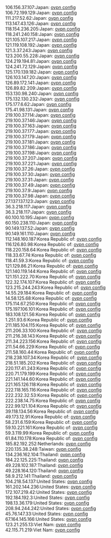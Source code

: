 106.156.37.107:Japan: [ovpn config](vpn/106_156_37_107.ovpn)  
106.72.199.129:Japan: [ovpn config](vpn/106_72_199_129.ovpn)  
111.217.52.62:Japan: [ovpn config](vpn/111_217_52_62.ovpn)  
113.147.43.126:Japan: [ovpn config](vpn/113_147_43_126.ovpn)  
118.154.236.205:Japan: [ovpn config](vpn/118_154_236_205.ovpn)  
118.241.240.158:Japan: [ovpn config](vpn/118_241_240_158.ovpn)  
121.105.107.217:Japan: [ovpn config](vpn/121_105_107_217.ovpn)  
121.119.108.192:Japan: [ovpn config](vpn/121_119_108_192.ovpn)  
121.3.37.243:Japan: [ovpn config](vpn/121_3_37_243.ovpn)  
123.200.55.228:Japan: [ovpn config](vpn/123_200_55_228.ovpn)  
124.219.194.81:Japan: [ovpn config](vpn/124_219_194_81.ovpn)  
124.241.72.129:Japan: [ovpn config](vpn/124_241_72_129.ovpn)  
125.170.139.182:Japan: [ovpn config](vpn/125_170_139_182.ovpn)  
126.103.147.20:Japan: [ovpn config](vpn/126_103_147_20.ovpn)  
126.89.172.141:Japan: [ovpn config](vpn/126_89_172_141.ovpn)  
126.89.82.209:Japan: [ovpn config](vpn/126_89_82_209.ovpn)  
153.130.98.240:Japan: [ovpn config](vpn/153_130_98_240.ovpn)  
175.132.130.232:Japan: [ovpn config](vpn/175_132_130_232.ovpn)  
175.177.6.62:Japan: [ovpn config](vpn/175_177_6_62.ovpn)  
175.41.98.131:Japan: [ovpn config](vpn/175_41_98_131.ovpn)  
219.100.37.114:Japan: [ovpn config](vpn/219_100_37_114.ovpn)  
219.100.37.146:Japan: [ovpn config](vpn/219_100_37_146.ovpn)  
219.100.37.163:Japan: [ovpn config](vpn/219_100_37_163.ovpn)  
219.100.37.177:Japan: [ovpn config](vpn/219_100_37_177.ovpn)  
219.100.37.179:Japan: [ovpn config](vpn/219_100_37_179.ovpn)  
219.100.37.181:Japan: [ovpn config](vpn/219_100_37_181.ovpn)  
219.100.37.186:Japan: [ovpn config](vpn/219_100_37_186.ovpn)  
219.100.37.198:Japan: [ovpn config](vpn/219_100_37_198.ovpn)  
219.100.37.207:Japan: [ovpn config](vpn/219_100_37_207.ovpn)  
219.100.37.221:Japan: [ovpn config](vpn/219_100_37_221.ovpn)  
219.100.37.26:Japan: [ovpn config](vpn/219_100_37_26.ovpn)  
219.100.37.30:Japan: [ovpn config](vpn/219_100_37_30.ovpn)  
219.100.37.31:Japan: [ovpn config](vpn/219_100_37_31.ovpn)  
219.100.37.49:Japan: [ovpn config](vpn/219_100_37_49.ovpn)  
219.100.37.9:Japan: [ovpn config](vpn/219_100_37_9.ovpn)  
219.100.37.98:Japan: [ovpn config](vpn/219_100_37_98.ovpn)  
27.137.137.123:Japan: [ovpn config](vpn/27_137_137_123.ovpn)  
36.3.218.117:Japan: [ovpn config](vpn/36_3_218_117.ovpn)  
36.3.218.117:Japan: [ovpn config](vpn/36_3_218_117.ovpn)  
60.100.10.195:Japan: [ovpn config](vpn/60_100_10_195.ovpn)  
60.150.238.110:Japan: [ovpn config](vpn/60_150_238_110.ovpn)  
90.149.137.52:Japan: [ovpn config](vpn/90_149_137_52.ovpn)  
90.149.161.110:Japan: [ovpn config](vpn/90_149_161_110.ovpn)  
112.148.160.187:Korea Republic of: [ovpn config](vpn/112_148_160_187.ovpn)  
116.126.80.98:Korea Republic of: [ovpn config](vpn/116_126_80_98.ovpn)  
118.220.158.64:Korea Republic of: [ovpn config](vpn/118_220_158_64.ovpn)  
118.33.67.74:Korea Republic of: [ovpn config](vpn/118_33_67_74.ovpn)  
118.41.59.3:Korea Republic of: [ovpn config](vpn/118_41_59_3.ovpn)  
121.129.86.21:Korea Republic of: [ovpn config](vpn/121_129_86_21.ovpn)  
121.140.119.144:Korea Republic of: [ovpn config](vpn/121_140_119_144.ovpn)  
121.151.222.70:Korea Republic of: [ovpn config](vpn/121_151_222_70.ovpn)  
122.32.174.107:Korea Republic of: [ovpn config](vpn/122_32_174_107.ovpn)  
123.215.244.243:Korea Republic of: [ovpn config](vpn/123_215_244_243.ovpn)  
14.55.29.184:Korea Republic of: [ovpn config](vpn/14_55_29_184.ovpn)  
14.58.125.68:Korea Republic of: [ovpn config](vpn/14_58_125_68.ovpn)  
175.114.67.250:Korea Republic of: [ovpn config](vpn/175_114_67_250.ovpn)  
175.197.106.101:Korea Republic of: [ovpn config](vpn/175_197_106_101.ovpn)  
183.108.121.56:Korea Republic of: [ovpn config](vpn/183_108_121_56.ovpn)  
1.251.93.6:Korea Republic of: [ovpn config](vpn/1_251_93_6.ovpn)  
211.185.104.115:Korea Republic of: [ovpn config](vpn/211_185_104_115.ovpn)  
211.206.33.100:Korea Republic of: [ovpn config](vpn/211_206_33_100.ovpn)  
211.216.38.143:Korea Republic of: [ovpn config](vpn/211_216_38_143.ovpn)  
211.34.223.156:Korea Republic of: [ovpn config](vpn/211_34_223_156.ovpn)  
211.54.66.229:Korea Republic of: [ovpn config](vpn/211_54_66_229.ovpn)  
211.58.160.44:Korea Republic of: [ovpn config](vpn/211_58_160_44.ovpn)  
218.238.107.34:Korea Republic of: [ovpn config](vpn/218_238_107_34.ovpn)  
218.51.185.202:Korea Republic of: [ovpn config](vpn/218_51_185_202.ovpn)  
220.117.41.243:Korea Republic of: [ovpn config](vpn/220_117_41_243.ovpn)  
220.71.179.199:Korea Republic of: [ovpn config](vpn/220_71_179_199.ovpn)  
221.141.144.60:Korea Republic of: [ovpn config](vpn/221_141_144_60.ovpn)  
221.165.126.118:Korea Republic of: [ovpn config](vpn/221_165_126_118.ovpn)  
222.118.165.116:Korea Republic of: [ovpn config](vpn/222_118_165_116.ovpn)  
222.232.32.53:Korea Republic of: [ovpn config](vpn/222_232_32_53.ovpn)  
222.238.14.75:Korea Republic of: [ovpn config](vpn/222_238_14_75.ovpn)  
222.99.121.104:Korea Republic of: [ovpn config](vpn/222_99_121_104.ovpn)  
39.118.134.56:Korea Republic of: [ovpn config](vpn/39_118_134_56.ovpn)  
49.173.12.91:Korea Republic of: [ovpn config](vpn/49_173_12_91.ovpn)  
58.231.6.159:Korea Republic of: [ovpn config](vpn/58_231_6_159.ovpn)  
59.10.221.161:Korea Republic of: [ovpn config](vpn/59_10_221_161.ovpn)  
59.3.119.99:Korea Republic of: [ovpn config](vpn/59_3_119_99.ovpn)  
61.84.110.178:Korea Republic of: [ovpn config](vpn/61_84_110_178.ovpn)  
185.82.192.252:Netherlands: [ovpn config](vpn/185_82_192_252.ovpn)  
220.135.38.248:Taiwan: [ovpn config](vpn/220_135_38_248.ovpn)  
134.236.162.104:Thailand: [ovpn config](vpn/134_236_162_104.ovpn)  
184.22.125.225:Thailand: [ovpn config](vpn/184_22_125_225.ovpn)  
49.228.102.187:Thailand: [ovpn config](vpn/49_228_102_187.ovpn)  
49.228.164.120:Thailand: [ovpn config](vpn/49_228_164_120.ovpn)  
58.9.212.141:Thailand: [ovpn config](vpn/58_9_212_141.ovpn)  
104.218.54.137:United States: [ovpn config](vpn/104_218_54_137.ovpn)  
161.202.144.236:United States: [ovpn config](vpn/161_202_144_236.ovpn)  
172.107.219.42:United States: [ovpn config](vpn/172_107_219_42.ovpn)  
192.184.192.3:United States: [ovpn config](vpn/192_184_192_3.ovpn)  
198.13.36.179:United States: [ovpn config](vpn/198_13_36_179.ovpn)  
208.94.244.242:United States: [ovpn config](vpn/208_94_244_242.ovpn)  
45.76.147.33:United States: [ovpn config](vpn/45_76_147_33.ovpn)  
67.164.145.166:United States: [ovpn config](vpn/67_164_145_166.ovpn)  
123.21.255.13:Viet Nam: [ovpn config](vpn/123_21_255_13.ovpn)  
42.115.71.219:Viet Nam: [ovpn config](vpn/42_115_71_219.ovpn)  
